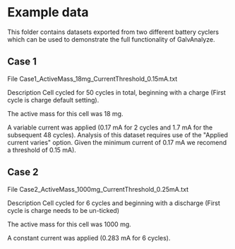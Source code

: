 # Example data
This folder contains datasets exported from two different battery cyclers which can be used to demonstrate the full functionality of GalvAnalyze.

## Case 1
File Case1_ActiveMass_18mg_CurrentThreshold_0.15mA.txt

Description
Cell cycled for 50 cycles in total, beginning with a charge (First cycle is charge default setting).

The active mass for this cell was 18 mg.

A variable current was applied (0.17 mA for 2 cycles and 1.7 mA for the subsequent 48 cycles). Analysis of this dataset requires use of the "Applied current varies" option.
Given the minimum current of 0.17 mA we recomend a threshold of 0.15 mA).

## Case 2
File Case2_ActiveMass_1000mg_CurrentThreshold_0.25mA.txt

Description
Cell cycled for 6 cycles and beginning with a discharge (First cycle is charge needs to be un-ticked)

The active mass for this cell was 1000 mg.

A constant current was applied (0.283 mA for 6 cycles).
